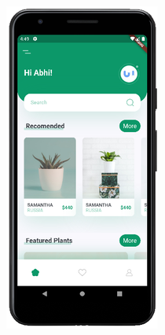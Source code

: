 



![App Screenshot](https://raw.githubusercontent.com/meisabikumar/flutter_plant_app/main/z_output/Screenshot%202021-12-09%20164948.png)

